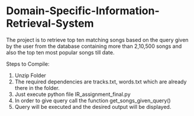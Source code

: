 # Domain-Specific-Information-Retrieval-System
The project is to retrieve top ten matching songs based on the query given by the user from the database containing more than 2,10,500 songs and also the top ten most popular songs till date.

Steps to Compile:
1. Unzip Folder
2. The required dependencies are tracks.txt, words.txt which are already there in the folder.
3. Just execute python file IR_assignment_final.py
4. In order to give query call the function get_songs_given_query()
5. Query will be executed and the desired output will be displayed.
